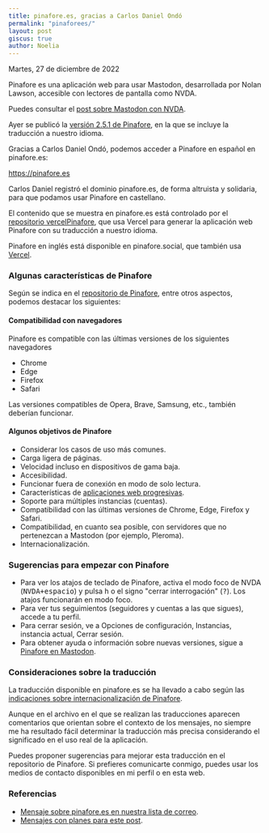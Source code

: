 ```yaml
---
title: pinafore.es, gracias a Carlos Daniel Ondó
permalink: "pinaforees/"
layout: post
giscus: true
author: Noelia
---
```


<footer>Martes, 27 de diciembre de 2022</footer>

Pinafore es una aplicación web para usar Mastodon, desarrollada por Nolan Lawson, accesible con lectores de pantalla como NVDA.

Puedes consultar el [post sobre Mastodon con NVDA](https://nvdaes.github.io/mastodon).

Ayer se publicó la [versión 2.5.1 de Pinafore](https://github.com/nolanlawson/pinafore/releases/tag/v2.5.1), en la que se incluye la traducción a nuestro idioma.

Gracias a Carlos Daniel Ondó, podemos acceder a Pinafore en español en pinafore.es:

<https://pinafore.es>

Carlos Daniel registró el dominio pinafore.es, de forma altruista y solidaria, para que podamos usar Pinafore en castellano.

El contenido que se muestra en pinafore.es está controlado por el [repositorio vercelPinafore](https://github.com/nvdaes/vercelpinafore), que usa Vercel para generar la aplicación web Pinafore con su traducción a nuestro idioma.

Pinafore en inglés está disponible en pinafore.social, que también usa [Vercel](https://vercel.com).

### Algunas características de Pinafore

Según se indica en el [repositorio de Pinafore](https://github.com/nolanlawson/pinafore), entre otros aspectos, podemos destacar los siguientes:

#### Compatibilidad con navegadores ####

Pinafore es compatible con las últimas versiones de los siguientes navegadores

- Chrome
- Edge
- Firefox
- Safari

Las versiones compatibles de Opera, Brave, Samsung, etc., también deberían funcionar.

#### Algunos objetivos de Pinafore ####

- Considerar los casos de uso más comunes.
- Carga ligera de páginas.
- Velocidad incluso en dispositivos de gama baja.
- Accesibilidad.
- Funcionar fuera de conexión en modo de solo lectura.
- Características de [aplicaciones web progresivas](https://developer.mozilla.org/es/docs/Web/Progressive_web_apps).
- Soporte para múltiples instancias (cuentas).
- Compatibilidad con las últimas versiones de Chrome, Edge, Firefox y Safari.
- Compatibilidad, en cuanto sea posible, con servidores que no pertenezcan a Mastodon (por ejemplo, Pleroma).
- Internacionalización.

### Sugerencias para empezar con Pinafore ###

- Para ver los atajos de teclado de Pinafore, activa el modo foco de NVDA (<kbd>NVDA+espacio</kbd>) y pulsa <kbd>h</kbd> o el signo "cerrar interrogación" (<kbd>?</kbd>). Los atajos funcionarán en modo foco.
- Para ver tus seguimientos (seguidores y cuentas a las que sigues), accede a tu perfil.
- Para cerrar sesión, ve a Opciones de configuración, Instancias, instancia actual, Cerrar sesión.
- Para obtener ayuda o información sobre nuevas versiones, sigue a [Pinafore en Mastodon](https://fosstodon.org/@pinafore).

### Consideraciones sobre la traducción ###

La traducción disponible en pinafore.es se ha llevado a cabo según las [indicaciones sobre internacionalización de Pinafore](https://github.com/nolanlawson/pinafore/blob/master/docs/Internationalization.md).

Aunque en el archivo en el que se realizan las traducciones aparecen comentarios que orientan sobre el contexto de los mensajes, no siempre me ha resultado fácil determinar la traducción más precisa considerando el significado en el uso real de la aplicación.

Puedes proponer sugerencias para mejorar esta traducción en el repositorio de Pinafore. Si prefieres comunicarte conmigo, puedes usar los medios de contacto disponibles en mi perfil o en esta web.

### Referencias

- [Mensaje sobre pinafore.es en nuestra lista de correo](https://nvdaes.groups.io/g/lista/message/3162).
- [Mensajes con planes para este post](https://nvdaes.groups.io/g/lista/message/3174).
